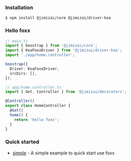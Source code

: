 ### Installation

```shell
$ npm install @jimizai/core @jimizai/driver-koa
```

### Hello foxx

```typescript
// main.ts
import { boostrap } from '@jimizai/core';
import { KoaFoxxDriver } from '@jimizai/driver-koa';
import './app/home.controller';

boostrap({
  Driver: KoaFoxxDriver,
  srcDirs: [],
});

// app/home.controller.ts
import { Get, Controller } from '@jimizai/decorators';

@Controller()
export class HomeController {
  @Get()
  home() {
    return 'hello foxx';
  }
}
```

### Quick started

- [simple](https://github.com/jimizai/type-foxx/tree/2.x/apps/simple) - A simple example to quick start use foxx
